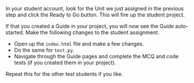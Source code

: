 In your student account, look for the Unit we just assigned in the previous step and click the Ready to Go button. This will fire up the student project.

If that you created a Guide in your project, you will now see the Guide auto-started. Make the following changes to the student assignment.

- Open up the `index.html` file and make a few changes.
- Do the same for `test.py`.
- Navigate through the Guide pages and complete the MCQ and code tests (if you created them in your project).

Repeat this for the other test students if you like. 
